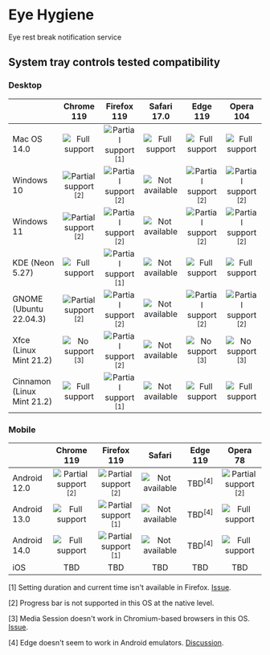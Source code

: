 # Eye Hygiene

Eye rest break notification service

## System tray controls tested compatibility

### Desktop

|                            |                   Chrome 119                   |                  Firefox 119                   |         Safari 17.0          |                    Edge 119                    |                   Opera 104                    |
|----------------------------|:----------------------------------------------:|:----------------------------------------------:|:----------------------------:|:----------------------------------------------:|:----------------------------------------------:|
| Mac OS 14.0                |           ![Full support][full-icon]           | ![Partial support][partial-icon]<sup>[1]</sup> |  ![Full support][full-icon]  |           ![Full support][full-icon]           |           ![Full support][full-icon]           |
| Windows 10                 | ![Partial support][partial-icon]<sup>[2]</sup> | ![Partial support][partial-icon]<sup>[2]</sup> | ![Not available][empty-icon] | ![Partial support][partial-icon]<sup>[2]</sup> | ![Partial support][partial-icon]<sup>[2]</sup> |
| Windows 11                 | ![Partial support][partial-icon]<sup>[2]</sup> | ![Partial support][partial-icon]<sup>[2]</sup> | ![Not available][empty-icon] | ![Partial support][partial-icon]<sup>[2]</sup> | ![Partial support][partial-icon]<sup>[2]</sup> |
| KDE (Neon 5.27)            |           ![Full support][full-icon]           | ![Partial support][partial-icon]<sup>[1]</sup> | ![Not available][empty-icon] |           ![Full support][full-icon]           |           ![Full support][full-icon]           |
| GNOME (Ubuntu 22.04.3)     | ![Partial support][partial-icon]<sup>[2]</sup> | ![Partial support][partial-icon]<sup>[2]</sup> | ![Not available][empty-icon] | ![Partial support][partial-icon]<sup>[2]</sup> | ![Partial support][partial-icon]<sup>[2]</sup> |
| Xfce (Linux Mint 21.2)     |      ![No support][no-icon]<sup>[3]</sup>      | ![Partial support][partial-icon]<sup>[2]</sup> | ![Not available][empty-icon] |      ![No support][no-icon]<sup>[3]</sup>      |      ![No support][no-icon]<sup>[3]</sup>      |
| Cinnamon (Linux Mint 21.2) |           ![Full support][full-icon]           | ![Partial support][partial-icon]<sup>[1]</sup> | ![Not available][empty-icon] |           ![Full support][full-icon]           |           ![Full support][full-icon]           |

### Mobile

|              |                   Chrome 119                   |                  Firefox 119                   |            Safari            |     Edge 119      |                    Opera 78                    |
|--------------|:----------------------------------------------:|:----------------------------------------------:|:----------------------------:|:-----------------:|:----------------------------------------------:|
| Android 12.0 | ![Partial support][partial-icon]<sup>[2]</sup> | ![Partial support][partial-icon]<sup>[2]</sup> | ![Not available][empty-icon] | TBD<sup>[4]</sup> | ![Partial support][partial-icon]<sup>[2]</sup> |
| Android 13.0 |           ![Full support][full-icon]           | ![Partial support][partial-icon]<sup>[1]</sup> | ![Not available][empty-icon] | TBD<sup>[4]</sup> |           ![Full support][full-icon]           |
| Android 14.0 |           ![Full support][full-icon]           | ![Partial support][partial-icon]<sup>[1]</sup> | ![Not available][empty-icon] | TBD<sup>[4]</sup> |           ![Full support][full-icon]           |
| iOS          |                      TBD                       |                      TBD                       |             TBD              |        TBD        |                      TBD                       |

[full-icon]: https://firebasestorage.googleapis.com/v0/b/eye-hygiene.appspot.com/o/full-support-wrapper.svg?alt=media&token=2747adbb-51d4-4d0e-affd-836a269ea97e

[partial-icon]: https://firebasestorage.googleapis.com/v0/b/eye-hygiene.appspot.com/o/partial-support-wrapper.svg?alt=media&token=b4cdda9e-f282-4bce-952b-49de437e41f6

[no-icon]: https://firebasestorage.googleapis.com/v0/b/eye-hygiene.appspot.com/o/no-support-wrapper.svg?alt=media&token=abfbc554-f614-4671-b4fd-9ae32081d847

[empty-icon]: https://firebasestorage.googleapis.com/v0/b/eye-hygiene.appspot.com/o/empty-set-wrapper.svg?alt=media&token=783eda0e-5f1a-4d32-aea5-951ed64d2dfb

[1] Setting duration and current time isn't available in Firefox. [Issue](https://bugzilla.mozilla.org/show_bug.cgi?id=1864301).

[2] Progress bar is not supported in this OS at the native level.

[3] Media Session doesn't work in Chromium-based browsers in this OS. [Issue](https://bugs.chromium.org/p/chromium/issues/detail?id=1501792).

[4] Edge doesn't seem to work in Android emulators. [Discussion](https://www.reddit.com/r/MicrosoftEdge/comments/14yzbg7/is_ms_edge_supposed_to_work_on_android_emulators/). 